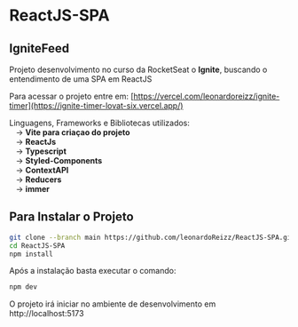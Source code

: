# ReactJS-SPA


## IgniteFeed

Projeto desenvolvimento no curso da RocketSeat o <strong> Ignite</strong>, buscando o entendimento de uma SPA em ReactJS<br/> 

Para acessar o projeto entre em: [https://vercel.com/leonardoreizz/ignite-timer](https://ignite-timer-lovat-six.vercel.app/)

Linguagens, Frameworks e Bibliotecas utilizados: <br />
&#160;&#160;&#160;-> <strong> Vite para criaçao do projeto </strong> <br />
&#160;&#160;&#160;-> <strong> ReactJs </strong> <br />
&#160;&#160;&#160;-> <strong> Typescript </strong> <br />
&#160;&#160;&#160;-> <strong> Styled-Components </strong> <br/>
&#160;&#160;&#160;-> <strong> ContextAPI </strong> <br/>
&#160;&#160;&#160;-> <strong> Reducers </strong> <br/>
&#160;&#160;&#160;-> <strong> immer </strong> <br/>

## Para Instalar o Projeto

```bash
git clone --branch main https://github.com/leonardoReizz/ReactJS-SPA.git
cd ReactJS-SPA
npm install
```
Após a instalação basta executar o comando:

```bash
npm dev
```

O projeto irá iniciar no ambiente de desenvolvimento em http://localhost:5173
